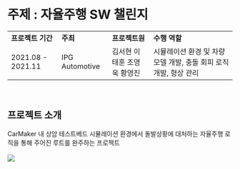 #  주제 : 자율주행 SW 챌린지

<table width=80%>
  <tr>
    <td><b>프로젝트 기간</b></td><td><b>주최</b></td><td><b>프로젝트원</b></td><td><b>수행 역할</b></td>
  </tr>
  <tr>
    <td>2021.08 - 2021.11</td><td>IPG Automotive</td><td>김서현 이태훈 조영욱 황영진</td><td>시뮬레이션 환경 및 차량 모델 개발, 충돌 회피 로직 개발, 형상 관리</td>
  </tr>
</table>
<br/>

## 프로젝트 소개
CarMaker 내 상암 테스트베드 시뮬레이션 환경에서 돌발상황에 대처하는 자율주행 로직을 통해 주어진 루트를 완주하는 프로젝트 <br><br>
<img src="https://github.com/user-attachments/assets/4a0a5cf5-dbfe-4bbd-a1e5-d20c761b5de5">
